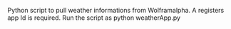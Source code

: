 Python script to pull weather informations from Wolframalpha.
A registers app Id is required.
Run the script as
	python weatherApp.py
